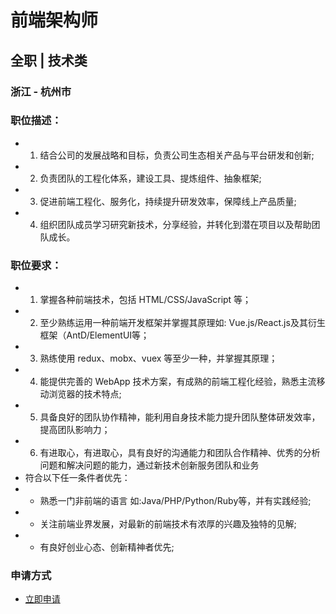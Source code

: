 
# 前端架构师
## 全职  |  技术类
### 浙江 - 杭州市

### 职位描述：
- 1. 结合公司的发展战略和目标，负责公司生态相关产品与平台研发和创新;
- 2. 负责团队的工程化体系，建设工具、提炼组件、抽象框架;
- 3. 促进前端工程化、服务化，持续提升研发效率，保障线上产品质量;
- 4. 组织团队成员学习研究新技术，分享经验，并转化到潜在项目以及帮助团队成长。

### 职位要求：
- 1. 掌握各种前端技术，包括 HTML/CSS/JavaScript 等；
- 2. 至少熟练运用一种前端开发框架并掌握其原理如: Vue.js/React.js及其衍生框架（AntD/ElementUI等；
- 3. 熟练使用 redux、mobx、vuex 等至少一种，并掌握其原理；
- 4. 能提供完善的 WebApp 技术方案，有成熟的前端工程化经验，熟悉主流移动浏览器的技术特点;
- 5. 具备良好的团队协作精神，能利用自身技术能力提升团队整体研发效率，提高团队影响力；
- 6. 有进取心，有进取心，具有良好的沟通能力和团队合作精神、优秀的分析问题和解决问题的能力，通过新技术创新服务团队和业务
- 符合以下任一条件者优先：
- * 熟悉一门非前端的语言 如:Java/PHP/Python/Ruby等，并有实践经验;
- * 关注前端业界发展，对最新的前端技术有浓厚的兴趣及独特的见解;
- * 有良好创业心态、创新精神者优先;
### 申请方式
- <a href="mailto:hr@tuya.com?subject=求职简历-前端架构师-来自GitHub">立即申请</a>